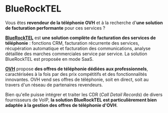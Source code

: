# BlueRockTEL
Vous êtes **revendeur de la téléphonie OVH** et à la recherche d'**une solution de facturation performante** pour ces services ? 

[**BlueRockTEL**](http://bluerocktel.com/) est **une solution complète de facturation des services de téléphonie** : fonctions CRM, facturation récurrente des services, récupération automatique et facturation des communications, analyse détaillée des marches commerciales service par service. La solution BlueRockTEL est proposée en mode SaaS.

[**OVH**](https://www.ovhtelecom.fr/) propose **des offres de téléphonie dédiées aux professionnels**, caractérisées à la fois par des prix compétitifs et des fonctionnalités innovantes. OVH vend ses offres de téléphonie, soit en direct, soit au travers d'un réseau de partenaires revendeurs.

Bien qu'elle puisse intégrer et traiter les CDR (*Call Detail Records*) de divers fournisseurs de VoIP, **la solution BlueRockTEL est particulièrement bien adaptée à la gestion des offres de téléphonie d'OVH**.




